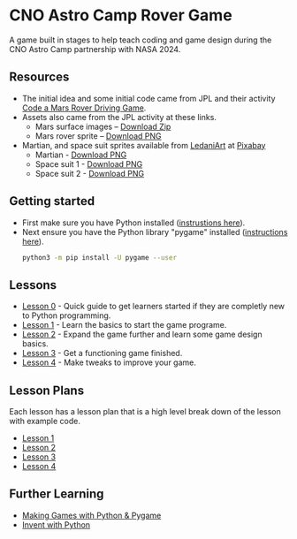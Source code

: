 # CNO Astro Camp Rover Game
A game built in stages to help teach coding and game design during the CNO Astro Camp partnership with NASA 2024.

## Resources
- The initial idea and some initial code came from JPL and their activity [Code a Mars Rover Driving Game](https://www.jpl.nasa.gov/edu/resources/project/code-a-mars-rover-driving-game/).
- Assets also came from the JPL activity at these links.
  - Mars surface images – [Download Zip](https://d2pn8kiwq2w21t.cloudfront.net/documents/scratchrover_backgrounds_mars_9QZtjZP.zip)
  - Mars rover sprite – [Download PNG](https://www.jpl.nasa.gov/edu/images/activities/scratchrover_sprite_mars.png)
- Martian, and space suit sprites available from [LedaniArt](https://pixabay.com/users/ledaniart-2239880/) at [Pixabay](https://pixabay.com/)
  - Martian - [Download PNG](https://pixabay.com/illustrations/martian-monster-green-1674016/)
  - Space suit 1 - [Download PNG](https://pixabay.com/illustrations/martian-kid-boy-1674017/)
  - Space suit 2 - [Download PNG](https://pixabay.com/illustrations/martian-girl-linda-1674019/)

## Getting started
- First make sure you have Python installed ([instrustions here](https://github.com/cno-enterprise-services/astro_camp_rover_game/blob/main/lesson_0.md#install-python)).
- Next ensure you have the Python library "pygame" installed ([instructions here](https://www.pygame.org/wiki/GettingStarted)).
  ```bash
  python3 -m pip install -U pygame --user
  ```

## Lessons
- [Lesson 0](lesson_0.md) - Quick guide to get learners started if they are completly new to Python programming.
- [Lesson 1](lesson_1.md) - Learn the basics to start the game programe.
- [Lesson 2](lesson_2.md) - Expand the game further and learn some game design basics.
- [Lesson 3](lesson_3.md) - Get a functioning game finished.
- [Lesson 4](lesson_4,md) - Make tweaks to improve your game.

## Lesson Plans
Each lesson has a lesson plan that is a high level break down of the lesson with example code.
- [Lesson 1](lesson_1_plan.md)
- [Lesson 2](lesson_2_plan.md)
- [Lesson 3](lesson_3_plan.md)
- [Lesson 4](lesson_4_plan.md)

## Further Learning
- [Making Games with Python & Pygame](https://inventwithpython.com/pygame/)
- [Invent with Python](https://inventwithpython.com/)
